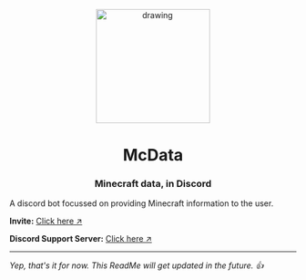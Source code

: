 <p align="center">
    <img rounded src="https://i.imgur.com/yiwM0p9.jpg" alt="drawing" width="200" />
    <h1 align="center">McData</h1>
    <h3 align="center"><b>Minecraft data, in Discord</b></h3>
</p>

A discord bot focussed on providing Minecraft information to the user.

**Invite:** [Click here ↗](https://discord.com/api/oauth2/authorize?client_id=792824373894840361&permissions=274878203904&scope=bot%20applications.commands)

**Discord Support Server:** [Click here ↗](https://go.fyxren.com/support)

---

_Yep, that's it for now. This ReadMe will get updated in the future. 👍_